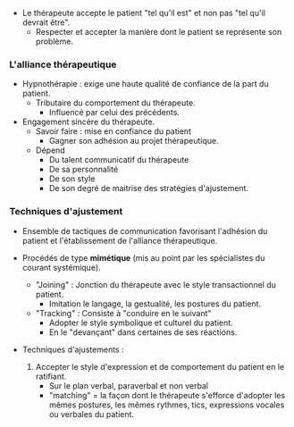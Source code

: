 
- Le thérapeute accepte le patient "tel qu'il est" et non pas "tel qu'il devrait être".
	- Respecter et accepter la manière dont le patient se représente son problème. 

### L'alliance thérapeutique 

- Hypnothérapie : exige une haute qualité de confiance de la part du patient. 
	- Tributaire du comportement du thérapeute.
		- Influencé par celui des précédents.
- Engagement sincère du thérapeute.
	- Savoir faire : mise en confiance du patient
		- Gagner son adhésion au projet thérapeutique. 
	- Dépend
		- Du talent communicatif du thérapeute
		- De sa personnalité 
		- De son style 
		- De son degré de maitrise des stratégies d'ajustement. 

### Techniques d'ajustement

- Ensemble de tactiques de communication favorisant l'adhésion du patient et l'établissement de l'alliance thérapeutique. 
- Procédés de type **mimétique** (mis au point par les spécialistes du courant systémique). 
	- "Joining" : Jonction du thérapeute avec le style transactionnel du patient.
		- Imitation le langage, la gestualité, les postures du patient.
	- "Tracking" : Consiste à "conduire en le suivant" 
		- Adopter le style symbolique et culturel du patient.
		- En le "devançant" dans certaines de ses réactions. 

- Techniques d'ajustements :
	1. Accepter le style d'expression et de comportement du patient en le ratifiant. 
		- Sur le plan verbal, paraverbal et non verbal 
		- "matching" = la façon dont le thérapeute s'efforce d'adopter les mêmes postures, les mêmes rythmes, tics, expressions vocales ou verbales du patient.